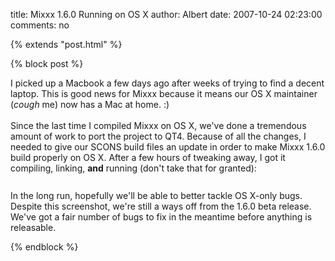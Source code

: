 title: Mixxx 1.6.0 Running on OS X
author: Albert
date: 2007-10-24 02:23:00
comments: no

{% extends "post.html" %}

{% block post %}

I picked up a Macbook a few days ago after weeks of trying to find a decent laptop. This is good news for Mixxx because it means our OS X maintainer (*cough* me) now has a Mac at home. :)<br />
<br />
Since the last time I compiled Mixxx on OS X, we've done a tremendous amount of work to port the project to QT4. Because of all the changes, I needed to give our SCONS build files an update in order to make Mixxx 1.6.0 build properly on OS X. After a few hours of tweaking away, I got it compiling, linking, <span style="font-weight: bold;">and</span>
 running (don't take that for granted):<br />
<br />
<a onblur="try {parent.deselectBloggerImageGracefully();} catch(e) {}" href="{% static '/static/images/news/Picture-3.png' %}"><img style="margin: 0px auto 10px; display: block; text-align: center; cursor: pointer;" src="{% static '/static/images/news/Picture-3.png' %}" alt="" id="BLOGGER_PHOTO_ID_5124724854553470482" border="0" />
</a>
In the long run, hopefully we'll be able to better tackle OS X-only bugs. Despite this screenshot, we're still a ways off from the 1.6.0 beta release. We've got a fair number of bugs to fix in the meantime before anything is releasable.

{% endblock %}
